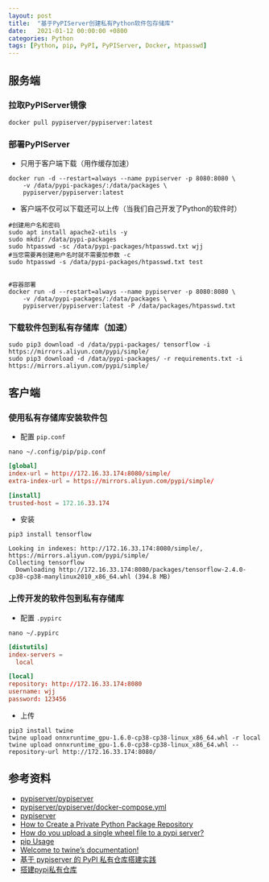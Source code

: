 ```yaml
---
layout: post
title:  "基于PyPIServer创建私有Python软件包存储库"
date:   2021-01-12 00:00:00 +0800
categories: Python
tags: [Python, pip, PyPI, PyPIServer, Docker, htpasswd]
---
```


## 服务端
### 拉取PyPIServer镜像
```shell
docker pull pypiserver/pypiserver:latest
```

### 部署PyPIServer
* 只用于客户端下载（用作缓存加速）
```shell
docker run -d --restart=always --name pypiserver -p 8080:8080 \
    -v /data/pypi-packages/:/data/packages \
    pypiserver/pypiserver:latest
```

* 客户端不仅可以下载还可以上传（当我们自己开发了Python的软件时）
```shell
#创建用户名和密码
sudo apt install apache2-utils -y
sudo mkdir /data/pypi-packages
sudo htpasswd -sc /data/pypi-packages/htpasswd.txt wjj
#当您需要再创建用户名时就不需要加参数 -c
sudo htpasswd -s /data/pypi-packages/htpasswd.txt test


#容器部署
docker run -d --restart=always --name pypiserver -p 8080:8080 \
    -v /data/pypi-packages/:/data/packages \
    pypiserver/pypiserver:latest -P /data/packages/htpasswd.txt
```

### 下载软件包到私有存储库（加速）
```shell
sudo pip3 download -d /data/pypi-packages/ tensorflow -i https://mirrors.aliyun.com/pypi/simple/
sudo pip3 download -d /data/pypi-packages/ -r requirements.txt -i https://mirrors.aliyun.com/pypi/simple/

```

## 客户端
### 使用私有存储库安装软件包
* 配置 ```pip.conf```
```shell
nano ~/.config/pip/pip.conf
```
```conf
[global]
index-url = http://172.16.33.174:8080/simple/
extra-index-url = https://mirrors.aliyun.com/pypi/simple/

[install]
trusted-host = 172.16.33.174
```

* 安装
```shell
pip3 install tensorflow
```
```
Looking in indexes: http://172.16.33.174:8080/simple/, https://mirrors.aliyun.com/pypi/simple/
Collecting tensorflow
  Downloading http://172.16.33.174:8080/packages/tensorflow-2.4.0-cp38-cp38-manylinux2010_x86_64.whl (394.8 MB)
```

### 上传开发的软件包到私有存储库
* 配置 ```.pypirc```
```shell
nano ~/.pypirc
```
```conf
[distutils]
index-servers =
  local

[local]
repository: http://172.16.33.174:8080
username: wjj
password: 123456
```

* 上传
```shell
pip3 install twine
twine upload onnxruntime_gpu-1.6.0-cp38-cp38-linux_x86_64.whl -r local
twine upload onnxruntime_gpu-1.6.0-cp38-cp38-linux_x86_64.whl --repository-url http://172.16.33.174:8080/
```

## 参考资料
* [pypiserver/pypiserver](https://github.com/pypiserver/pypiserver)
* [pypiserver/pypiserver/docker-compose.yml](https://github.com/pypiserver/pypiserver/blob/master/docker-compose.yml)
* [pypiserver](https://pypi.org/project/pypiserver/)
* [How to Create a Private Python Package Repository](https://www.linode.com/docs/guides/how-to-create-a-private-python-package-repository/)
* [How do you upload a single wheel file to a pypi server?](https://stackoverflow.com/questions/51635611/how-do-you-upload-a-single-wheel-file-to-a-pypi-server)
* [pip Usage](https://pip.pypa.io/en/stable/reference/pip/)
* [Welcome to twine’s documentation!](https://twine.readthedocs.io/en/latest/)
* [基于 pypiserver 的 PyPI 私有仓库搭建实践](https://www.jianshu.com/p/c260b59cd3d0)
* [搭建pypi私有仓库](https://www.cnblogs.com/-wenli/p/13994155.html)
